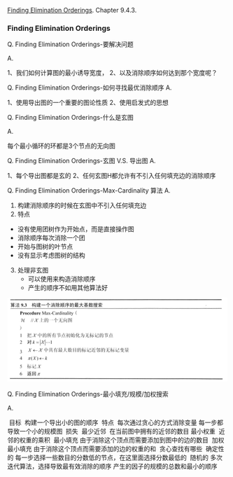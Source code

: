[Finding Elimination Orderings](probabilistic_graphical_models/3.2.4-Inf-VE-elimorder.pdf). Chapter 9.4.3.





### Finding Elimination Orderings

Q. Finding Elimination Orderings-要解决问题

A.

1、我们如何计算图的最小诱导宽度，
2、以及消除顺序如何达到那个宽度呢？



Q. Finding Elimination Orderings-如何寻找最优消除顺序
A. 

1、使用导出图的一个重要的图论性质
2、使用启发式的思想



Q. Finding Elimination Orderings-什么是玄图

A. 

每个最小循环的环都是3个节点的无向图



Q. Finding Elimination Orderings-玄图 V.S. 导出图
A.

1、每个导出图都是玄的
2、任何玄图H都允许有不引入任何填充边的消除顺序



Q. Finding Elimination Orderings-Max-Cardinality 算法
A.

1. 构建消除顺序的时候在玄图中不引入任何填充边
2.  特点
   * 没有使用团树作为开始点，而是直接操作图
   * 消除顺序每次消除一个团
   * 开始与图树的叶节点
   * 没有显示考虑图树的结构

3. 处理非玄图
   * 可以使用来构造消除顺序
   * 产生的顺序不如用其他算法好

![1547808678811](readme/PGM-inference-消除顺序-玄图-Max-Cardinality算法.png)



Q. Finding Elimination Orderings-最小填充/规模/加权搜索

A.

​	目标
​		构建一个导出小的图的顺序
​	特点
​		每次通过贪心的方式消除变量
​		每一步都导致一个小的规模图
​	损失
​		最少近邻
​			在当前图中拥有的近邻的数目
​		最小权重
​			近邻的权重的乘积
​		最小填充
​			由于消除这个顶点而需要添加到图中的边的数目
​		加权最小填充
​			由于消除这个顶点而需要添加的边的权重的和
​	贪心查找有哪些
​		确定性的
​			每一步选择一些数目的分数低的节点，在这里面选择分数最低的
​		随机的
​			多次迭代算法，选择导致最有效消除的顺序
​				产生的因子的规模的总数和最小的顺序	
